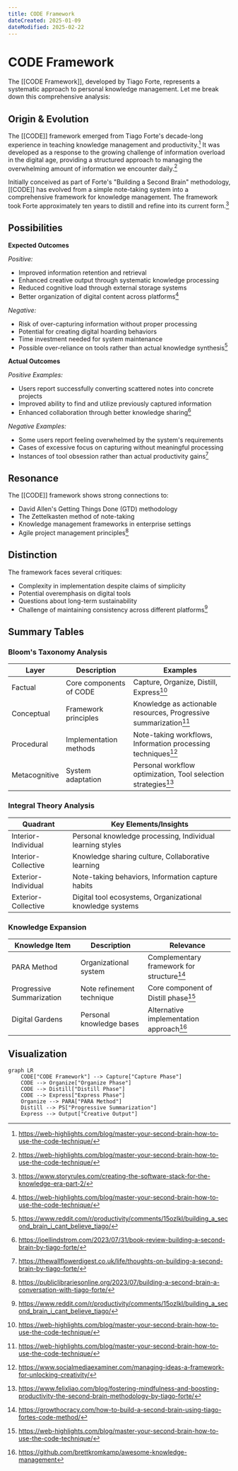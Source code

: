 ```yaml
---
title: CODE Framework
dateCreated: 2025-01-09
dateModified: 2025-02-22
---
```


# CODE Framework

The [[CODE Framework]], developed by Tiago Forte, represents a systematic approach to personal knowledge management. Let me break down this comprehensive analysis:

## Origin & Evolution

The [[CODE]] framework emerged from Tiago Forte's decade-long experience in teaching knowledge management and productivity.[^1] It was developed as a response to the growing challenge of information overload in the digital age, providing a structured approach to managing the overwhelming amount of information we encounter daily.[^1]

Initially conceived as part of Forte's "Building a Second Brain" methodology, [[CODE]] has evolved from a simple note-taking system into a comprehensive framework for knowledge management. The framework took Forte approximately ten years to distill and refine into its current form.[^2]

## Possibilities

**Expected Outcomes**

*Positive:*
- Improved information retention and retrieval
- Enhanced creative output through systematic knowledge processing
- Reduced cognitive load through external storage systems
- Better organization of digital content across platforms[^1]

*Negative:*
- Risk of over-capturing information without proper processing
- Potential for creating digital hoarding behaviors
- Time investment needed for system maintenance
- Possible over-reliance on tools rather than actual knowledge synthesis[^3]

**Actual Outcomes**

*Positive Examples:*
- Users report successfully converting scattered notes into concrete projects
- Improved ability to find and utilize previously captured information
- Enhanced collaboration through better knowledge sharing[^4]

*Negative Examples:*
- Some users report feeling overwhelmed by the system's requirements
- Cases of excessive focus on capturing without meaningful processing
- Instances of tool obsession rather than actual productivity gains[^5]

## Resonance

The [[CODE]] framework shows strong connections to:
- David Allen's Getting Things Done (GTD) methodology
- The Zettelkasten method of note-taking
- Knowledge management frameworks in enterprise settings
- Agile project management principles[^6]

## Distinction

The framework faces several critiques:
- Complexity in implementation despite claims of simplicity
- Potential overemphasis on digital tools
- Questions about long-term sustainability
- Challenge of maintaining consistency across different platforms[^3]

## Summary Tables

### Bloom's Taxonomy Analysis

| Layer | Description | Examples |
|-------|-------------|-----------|
| Factual | Core components of CODE | Capture, Organize, Distill, Express[^1] |
| Conceptual | Framework principles | Knowledge as actionable resources, Progressive summarization[^1] |
| Procedural | Implementation methods | Note-taking workflows, Information processing techniques[^7] |
| Metacognitive | System adaptation | Personal workflow optimization, Tool selection strategies[^8] |

### Integral Theory Analysis

| Quadrant | Key Elements/Insights |
|----------|---------------------|
| Interior-Individual | Personal knowledge processing, Individual learning styles |
| Interior-Collective | Knowledge sharing culture, Collaborative learning |
| Exterior-Individual | Note-taking behaviors, Information capture habits |
| Exterior-Collective | Digital tool ecosystems, Organizational knowledge systems |

### Knowledge Expansion

| Knowledge Item | Description | Relevance |
|---------------|-------------|------------|
| PARA Method | Organizational system | Complementary framework for structure[^9] |
| Progressive Summarization | Note refinement technique | Core component of Distill phase[^1] |
| Digital Gardens | Personal knowledge bases | Alternative implementation approach[^10] |

## Visualization

```mermaid
graph LR
    CODE["CODE Framework"] --> Capture["Capture Phase"]
    CODE --> Organize["Organize Phase"]
    CODE --> Distill["Distill Phase"]
    CODE --> Express["Express Phase"]
    Organize --> PARA["PARA Method"]
    Distill --> PS["Progressive Summarization"]
    Express --> Output["Creative Output"]
```

[^1]: https://web-highlights.com/blog/master-your-second-brain-how-to-use-the-code-technique/
[^2]: https://www.storyrules.com/creating-the-software-stack-for-the-knowledge-era-part-2/
[^3]: https://www.reddit.com/r/productivity/comments/15ozlkl/building_a_second_brain_i_cant_believe_tiago/
[^4]: https://joellindstrom.com/2023/07/31/book-review-building-a-second-brain-by-tiago-forte/
[^5]: https://thewallflowerdigest.co.uk/life/thoughts-on-building-a-second-brain-by-tiago-forte/
[^6]: https://publiclibrariesonline.org/2023/07/building-a-second-brain-a-conversation-with-tiago-forte/
[^7]: https://www.socialmediaexaminer.com/managing-ideas-a-framework-for-unlocking-creativity/
[^8]: https://www.felixliao.com/blog/fostering-mindfulness-and-boosting-productivity-the-second-brain-methodology-by-tiago-forte/
[^9]: https://growthocracy.com/how-to-build-a-second-brain-using-tiago-fortes-code-method/
[^10]: https://github.com/brettkromkamp/awesome-knowledge-management
